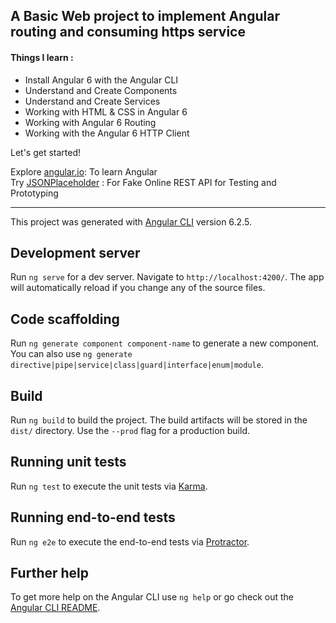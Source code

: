 ## A Basic Web project to implement Angular routing and consuming https service

#### Things I learn :
* Install Angular 6 with the Angular CLI
* Understand and Create Components
* Understand and Create Services
* Working with HTML & CSS in Angular 6
* Working with Angular 6 Routing
* Working with the Angular 6 HTTP Client

Let's get started!

Explore [angular.io](https://angular.io/): To learn Angular <br>
Try [JSONPlaceholder](https://jsonplaceholder.typicode.com/) : For Fake Online REST API for Testing and Prototyping 



--- 

This project was generated with [Angular CLI](https://github.com/angular/angular-cli) version 6.2.5.

## Development server

Run `ng serve` for a dev server. Navigate to `http://localhost:4200/`. The app will automatically reload if you change any of the source files.

## Code scaffolding

Run `ng generate component component-name` to generate a new component. You can also use `ng generate directive|pipe|service|class|guard|interface|enum|module`.

## Build

Run `ng build` to build the project. The build artifacts will be stored in the `dist/` directory. Use the `--prod` flag for a production build.

## Running unit tests

Run `ng test` to execute the unit tests via [Karma](https://karma-runner.github.io).

## Running end-to-end tests

Run `ng e2e` to execute the end-to-end tests via [Protractor](http://www.protractortest.org/).

## Further help

To get more help on the Angular CLI use `ng help` or go check out the [Angular CLI README](https://github.com/angular/angular-cli/blob/master/README.md).
